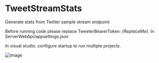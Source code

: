 # TweetStreamStats
Generate stats from Twitter sample stream endpoint

Before running code please replace  TweeterBearerToken: *{ReplaceMe}*. In ServerWebApi/appsettings.json 

In visual studio, configure startup to run multiple projects.

![image](https://user-images.githubusercontent.com/3245515/179299345-e5929ca5-4552-4f14-8100-dc0c8970d283.png)

